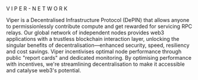 
V I P E R  -  N E T W O R K


Viper is a Decentralised Infrastructure Protocol (DePIN) that allows anyone to permissionlessly contribute compute and get rewarded for servicing RPC relays. Our global network of independent nodes provides web3 applications with a trustless blockchain interaction layer, unlocking the singular benefits of decentralisation—enhanced security, speed, resiliency and cost savings. Viper incentivises optimal node performance through public "report cards" and dedicated monitoring. By optimising performance with incentives, we're streamlining decentralisation to make it accessible and catalyse web3's potential.
